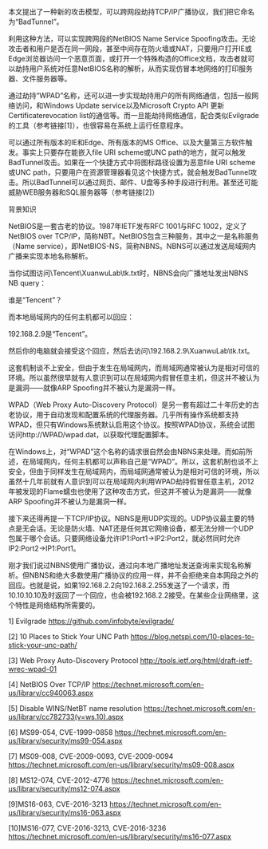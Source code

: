 本文提出了一种新的攻击模型，可以跨网段劫持TCP/IP广播协议，我们把它命名为“BadTunnel”。

利用这种方法，可以实现跨网段的NetBIOS Name Service Spoofing攻击。无论攻击者和用户是否在同一网段，甚至中间存在防火墙或NAT，只要用户打开IE或Edge浏览器访问一个恶意页面，或打开一个特殊构造的Office文档，攻击者就可以劫持用户系统对任意NetBIOS名称的解析，从而实现仿冒本地网络的打印服务器、文件服务器等。

通过劫持“WPAD”名称，还可以进一步实现劫持用户的所有网络通信，包括一般网络访问，和Windows Update service以及Microsoft Crypto API 更新Certificaterevocation list的通信等。而一旦能劫持网络通信，配合类似Evilgrade的工具（参考链接[1]），也很容易在系统上运行任意程序。

可以通过所有版本的IE和Edge、所有版本的MS Office、以及大量第三方软件触发。事实上只要存在能嵌入file URI scheme或UNC path的地方，就可以触发BadTunnel攻击。如果在一个快捷方式中将图标路径设置为恶意file URI scheme或UNC path，只要用户在资源管理器看见这个快捷方式，就会触发BadTunnel攻击。所以BadTunnel可以通过网页、邮件、U盘等多种手段进行利用。甚至还可能威胁WEB服务器和SQL服务器等（参考链接[2]）

背景知识

NetBIOS是一套古老的协议。1987年IETF发布RFC 1001与RFC 1002，定义了NetBIOS over TCP/IP，简称NBT。NetBIOS包含三种服务，其中之一是名称服务（Name service），即NetBIOS-NS，简称NBNS。NBNS可以通过发送局域网内广播来实现本地名称解析。

当你试图访问\\Tencent\XuanwuLab\tk.txt时，NBNS会向广播地址发出NBNS NB query：

谁是“Tencent”？

而本地局域网内的任何主机都可以回应：

192.168.2.9是“Tencent”。

然后你的电脑就会接受这个回应，然后去访问\\192.168.2.9\XuanwuLab\tk.txt。

这套机制谈不上安全，但由于发生在局域网内，而局域网通常被认为是相对可信的环境。所以虽然很早就有人意识到可以在局域网内假冒任意主机，但这并不被认为是漏洞——就像ARP Spoofing并不被认为是漏洞一样。

WPAD（Web Proxy Auto-Discovery Protocol）是另一套有超过二十年历史的古老协议，用于自动发现和配置系统的代理服务器。几乎所有操作系统都支持WPAD，但只有Windows系统默认启用这个协议。按照WPAD协议，系统会试图访问http://WPAD/wpad.dat，以获取代理配置脚本。

在Windows上，对“WPAD”这个名称的请求很自然会由NBNS来处理。而如前所述，在局域网内，任何主机都可以声称自己是“WPAD”。所以，这套机制也谈不上安全，但由于同样发生在局域网内，而局域网通常被认为是相对可信的环境，所以虽然十几年前就有人意识到可以在局域网内利用WPAD劫持假冒任意主机，2012年被发现的Flame蠕虫也使用了这种攻击方式，但这并不被认为是漏洞——就像ARP Spoofing并不被认为是漏洞一样。

接下来还得再提一下TCP/IP协议。NBNS是用UDP实现的。UDP协议最主要的特点是无会话。无论是防火墙、NAT还是任何其它网络设备，都无法分辨一个UDP包属于哪个会话。只要网络设备允许IP1:Port1->IP2:Port2，就必然同时允许IP2:Port2->IP1:Port1。

刚才我们说过NBNS使用广播协议，通过向本地广播地址发送查询来实现名称解析。但NBNS和绝大多数使用广播协议的应用一样，并不会拒绝来自本网段之外的回应。也就是说，如果192.168.2.2向192.168.2.255发送了一个请求，而10.10.10.10及时返回了一个回应，也会被192.168.2.2接受。在某些企业网络里，这个特性是网络结构所需要的。

1] Evilgrade
https://github.com/infobyte/evilgrade/

[2] 10 Places to Stick Your UNC Path
https://blog.netspi.com/10-places-to-stick-your-unc-path/

[3] Web Proxy Auto-Discovery Protocol
http://tools.ietf.org/html/draft-ietf-wrec-wpad-01

[4] NetBIOS Over TCP/IP
https://technet.microsoft.com/en-us/library/cc940063.aspx

[5] Disable WINS/NetBT name resolution
https://technet.microsoft.com/en-us/library/cc782733(v=ws.10).aspx

[6] MS99-054, CVE-1999-0858
https://technet.microsoft.com/en-us/library/security/ms99-054.aspx

[7] MS09-008, CVE-2009-0093, CVE-2009-0094
https://technet.microsoft.com/en-us/library/security/ms09-008.aspx

[8] MS12-074, CVE-2012-4776
https://technet.microsoft.com/en-us/library/security/ms12-074.aspx

[9]MS16-063, CVE-2016-3213
https://technet.microsoft.com/en-us/library/security/ms16-063.aspx

[10]MS16-077, CVE-2016-3213, CVE-2016-3236
https://technet.microsoft.com/en-us/library/security/ms16-077.aspx